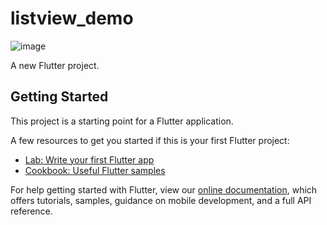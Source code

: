 # listview_demo
![image](https://github.com/pheromone/Flutter_learn_demo/blob/master/%E6%BB%9A%E5%8A%A8%E7%B1%BBWidget/listview_demo/%20result.png) <br/>


A new Flutter project.

## Getting Started

This project is a starting point for a Flutter application.

A few resources to get you started if this is your first Flutter project:

- [Lab: Write your first Flutter app](https://flutter.io/docs/get-started/codelab)
- [Cookbook: Useful Flutter samples](https://flutter.io/docs/cookbook)

For help getting started with Flutter, view our 
[online documentation](https://flutter.io/docs), which offers tutorials, 
samples, guidance on mobile development, and a full API reference.
